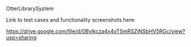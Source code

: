 OtterLibrarySystem

Link to test cases and functionality screenshots here:

https://drive.google.com/file/d/0Bylkcza4x4oTSmRSZjNSbHV5RGc/view?usp=sharing
